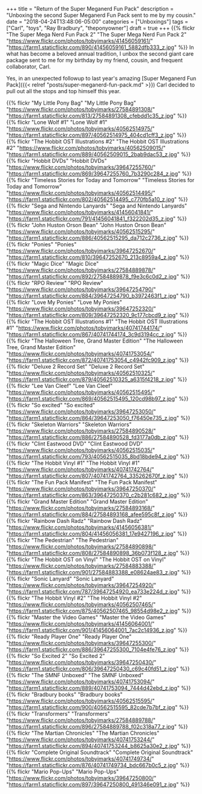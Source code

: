 +++
title = "Return of the Super Meganerd Fun Pack"
description = "Unboxing the second Super Meganerd Fun Pack sent to me by my cousin."
date = "2018-04-24T13:48:06-05:00"
categories = ["Unboxings"]
tags = ["Carl", "toys", "Ray Bradbury", "theponyowner"]
draft = true
+++
{{% flickr "The Super Mega Nerd Fun Pack 2"
           "The Super Mega Nerd Fun Pack 2"
           "https://www.flickr.com/photos/tobyjmarks/41456059161/"
           "https://farm1.staticflickr.com/890/41456059161_5882dfb333_z.jpg" %}}
In what has become a beloved annual tradition, I unbox the second giant care package sent to me for my birthday by my friend, cousin, and frequent collaborator, Carl.
<!--more-->

Yes, in an unexpected followup to last year's amazing [Super Meganerd Fun Pack]({{< relref  "posts/super-meganerd-fun-pack.md" >}}) Carl decided to pull out all the stops and top himself this year. 

{{% flickr "My Little Pony Bag"
           "My Little Pony Bag"
           "https://www.flickr.com/photos/tobyjmarks/27584891308/"
           "https://farm1.staticflickr.com/813/27584891308_cfebdd1c35_z.jpg" %}}
{{% flickr "Lone Wolf #1"
           "Lone Wolf #1"
           "https://www.flickr.com/photos/tobyjmarks/40562514975/"
           "https://farm1.staticflickr.com/897/40562514975_404cd1cff3_z.jpg" %}}
{{% flickr "The Hobbit OST Illustrations #2"
           "The Hobbit OST Illustrations #2"
           "https://www.flickr.com/photos/tobyjmarks/40562509015/"
           "https://farm1.staticflickr.com/889/40562509015_2bab9dac53_z.jpg" %}}
{{% flickr "Hobbit DVDs"
           "Hobbit DVDs"
           "https://www.flickr.com/photos/tobyjmarks/39647255760/"
           "https://farm1.staticflickr.com/869/39647255760_7b3290c284_z.jpg" %}}
{{% flickr "Timeless Stories for Today and Tomorrow"
           "Timeless Stories for Today and Tomorrow"
           "https://www.flickr.com/photos/tobyjmarks/40562514495/"
           "https://farm1.staticflickr.com/802/40562514495_c770fb5a10_z.jpg" %}}
{{% flickr "Sega and Nintendo Lanyards"
           "Sega and Nintendo Lanyards"
           "https://www.flickr.com/photos/tobyjmarks/41456041841/"
           "https://farm1.staticflickr.com/791/41456041841_f322202d35_z.jpg" %}}
{{% flickr "John Huston Orson Bean"
           "John Huston Orson Bean"
           "https://www.flickr.com/photos/tobyjmarks/40562515295/"
           "https://farm1.staticflickr.com/886/40562515295_da712c2736_z.jpg" %}}
{{% flickr "Ponies"
           "Ponies"
           "https://www.flickr.com/photos/tobyjmarks/39647252670/"
           "https://farm1.staticflickr.com/810/39647252670_213c8959a4_z.jpg" %}}
{{% flickr "Magic Dice"
           "Magic Dice"
           "https://www.flickr.com/photos/tobyjmarks/27584889878/"
           "https://farm1.staticflickr.com/892/27584889878_f9e3c6c0d2_z.jpg" %}}
{{% flickr "RPO Review"
           "RPO Review"
           "https://www.flickr.com/photos/tobyjmarks/39647254790/"
           "https://farm1.staticflickr.com/884/39647254790_b3972463f1_z.jpg" %}}
{{% flickr "Love My Ponies"
           "Love My Ponies"
           "https://www.flickr.com/photos/tobyjmarks/39647252320/"
           "https://farm1.staticflickr.com/809/39647252320_9c177cbcd9_z.jpg" %}}
{{% flickr "The Hobbit OST Illustrations #1"
           "The Hobbit OST Illustrations #1"
           "https://www.flickr.com/photos/tobyjmarks/40741744174/"
           "https://farm1.staticflickr.com/867/40741744174_3c9d3194cc_z.jpg" %}}
{{% flickr "The Halloween Tree, Grand Master Edition"
           "The Halloween Tree, Grand Master Edition"
           "https://www.flickr.com/photos/tobyjmarks/40741753054/"
           "https://farm1.staticflickr.com/872/40741753054_c4942fc909_z.jpg" %}}
{{% flickr "Deluxe 2 Record Set"
           "Deluxe 2 Record Set"
           "https://www.flickr.com/photos/tobyjmarks/40562510325/"
           "https://farm1.staticflickr.com/879/40562510325_a6315f4218_z.jpg" %}}
{{% flickr "Lee Van Cleef"
           "Lee Van Cleef"
           "https://www.flickr.com/photos/tobyjmarks/40562515495/"
           "https://farm1.staticflickr.com/869/40562515495_120cd98b97_z.jpg" %}}
{{% flickr "So excited"
           "So excited"
           "https://www.flickr.com/photos/tobyjmarks/39647253050/"
           "https://farm1.staticflickr.com/864/39647253050_f76450e735_z.jpg" %}}
{{% flickr "Skeleton Warriors"
           "Skeleton Warriors"
           "https://www.flickr.com/photos/tobyjmarks/27584890528/"
           "https://farm1.staticflickr.com/886/27584890528_fd3177a0db_z.jpg" %}}
{{% flickr "Clint Eastwood DVD"
           "Clint Eastwood DVD"
           "https://www.flickr.com/photos/tobyjmarks/40562515035/"
           "https://farm1.staticflickr.com/793/40562515035_8bd18bde94_z.jpg" %}}
{{% flickr "The Hobbit Vinyl #1"
           "The Hobbit Vinyl #1"
           "https://www.flickr.com/photos/tobyjmarks/40741742764/"
           "https://farm1.staticflickr.com/807/40741742764_335262670f_z.jpg" %}}
{{% flickr "The Fun Pack Manifest"
           "The Fun Pack Manifest"
           "https://www.flickr.com/photos/tobyjmarks/39647250370/"
           "https://farm1.staticflickr.com/863/39647250370_c2b281c682_z.jpg" %}}
{{% flickr "Grand Master Edition"
           "Grand Master Edition"
           "https://www.flickr.com/photos/tobyjmarks/27584893168/"
           "https://farm1.staticflickr.com/884/27584893168_afee595c8f_z.jpg" %}}
{{% flickr "Rainbow Dash Radz"
           "Rainbow Dash Radz"
           "https://www.flickr.com/photos/tobyjmarks/41456056381/"
           "https://farm1.staticflickr.com/804/41456056381_17e9427196_z.jpg" %}}
{{% flickr "The Pedestrian"
           "The Pedestrian"
           "https://www.flickr.com/photos/tobyjmarks/27584890898/"
           "https://farm1.staticflickr.com/808/27584890898_36b073f128_z.jpg" %}}
{{% flickr "The Hobbit OST on Vinyl"
           "The Hobbit OST on Vinyl"
           "https://www.flickr.com/photos/tobyjmarks/27584883388/"
           "https://farm1.staticflickr.com/901/27584883388_e08624ae83_z.jpg" %}}
{{% flickr "Sonic Lanyard"
           "Sonic Lanyard"
           "https://www.flickr.com/photos/tobyjmarks/39647254920/"
           "https://farm1.staticflickr.com/787/39647254920_ea733e224d_z.jpg" %}}
{{% flickr "The Hobbit Vinyl #2"
           "The Hobbit Vinyl #2"
           "https://www.flickr.com/photos/tobyjmarks/40562507465/"
           "https://farm1.staticflickr.com/875/40562507465_98554d98e2_z.jpg" %}}
{{% flickr "Master the Video Games"
           "Master the Video Games"
           "https://www.flickr.com/photos/tobyjmarks/41456064001/"
           "https://farm1.staticflickr.com/901/41456064001_7ac2c14936_z.jpg" %}}
{{% flickr "Ready Player One"
           "Ready Player One"
           "https://www.flickr.com/photos/tobyjmarks/39647255300/"
           "https://farm1.staticflickr.com/886/39647255300_7104e4fe76_z.jpg" %}}
{{% flickr "So Excited 2"
           "So Excited 2"
           "https://www.flickr.com/photos/tobyjmarks/39647250430/"
           "https://farm1.staticflickr.com/806/39647250430_c69c40fd51_z.jpg" %}}
{{% flickr "The SMNF Unboxed"
           "The SMNF Unboxed"
           "https://www.flickr.com/photos/tobyjmarks/40741753094/"
           "https://farm1.staticflickr.com/889/40741753094_7444d42ebd_z.jpg" %}}
{{% flickr "Bradbury books"
           "Bradbury books"
           "https://www.flickr.com/photos/tobyjmarks/40562515595/"
           "https://farm1.staticflickr.com/900/40562515595_82cde7b7bf_z.jpg" %}}
{{% flickr "Transformers"
           "Transformers"
           "https://www.flickr.com/photos/tobyjmarks/27584889788/"
           "https://farm1.staticflickr.com/896/27584889788_f02c318a77_z.jpg" %}}
{{% flickr "The Martian Chronicles"
           "The Martian Chronicles"
           "https://www.flickr.com/photos/tobyjmarks/40741753244/"
           "https://farm1.staticflickr.com/894/40741753244_b8625a30e2_z.jpg" %}}
{{% flickr "Complete Original Soundtrack"
           "Complete Original Soundtrack"
           "https://www.flickr.com/photos/tobyjmarks/40741749734/"
           "https://farm1.staticflickr.com/876/40741749734_bdc667b0c5_z.jpg" %}}
{{% flickr "Mario Pop-Ups"
           "Mario Pop-Ups"
           "https://www.flickr.com/photos/tobyjmarks/39647250800/"
           "https://farm1.staticflickr.com/897/39647250800_491346e091_z.jpg" %}}

